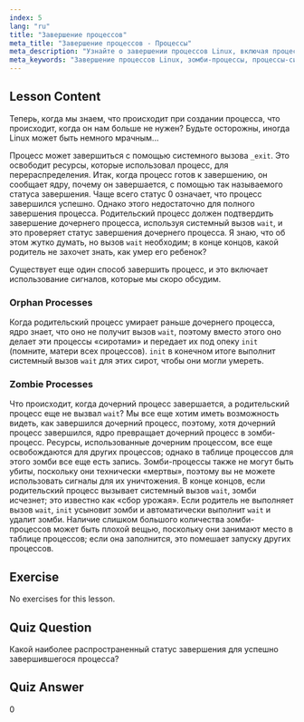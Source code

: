 ```yaml
---
index: 5
lang: "ru"
title: "Завершение процессов"
meta_title: "Завершение процессов - Процессы"
meta_description: "Узнайте о завершении процессов Linux, включая процессы-сироты и зомби. Изучите системные вызовы _exit и wait для эффективного управления процессами."
meta_keywords: "Завершение процессов Linux, зомби-процессы, процессы-сироты, системный вызов wait, _exit, учебник по Linux, Linux для начинающих"
---
```


## Lesson Content

Теперь, когда мы знаем, что происходит при создании процесса, что происходит, когда он нам больше не нужен? Будьте осторожны, иногда Linux может быть немного мрачным...

Процесс может завершиться с помощью системного вызова `_exit`. Это освободит ресурсы, которые использовал процесс, для перераспределения. Итак, когда процесс готов к завершению, он сообщает ядру, почему он завершается, с помощью так называемого статуса завершения. Чаще всего статус 0 означает, что процесс завершился успешно. Однако этого недостаточно для полного завершения процесса. Родительский процесс должен подтвердить завершение дочернего процесса, используя системный вызов `wait`, и это проверяет статус завершения дочернего процесса. Я знаю, что об этом жутко думать, но вызов `wait` необходим; в конце концов, какой родитель не захочет знать, как умер его ребенок?

Существует еще один способ завершить процесс, и это включает использование сигналов, которые мы скоро обсудим.

### Orphan Processes

Когда родительский процесс умирает раньше дочернего процесса, ядро знает, что оно не получит вызов `wait`, поэтому вместо этого оно делает эти процессы «сиротами» и передает их под опеку `init` (помните, матери всех процессов). `init` в конечном итоге выполнит системный вызов `wait` для этих сирот, чтобы они могли умереть.

### Zombie Processes

Что происходит, когда дочерний процесс завершается, а родительский процесс еще не вызвал `wait`? Мы все еще хотим иметь возможность видеть, как завершился дочерний процесс, поэтому, хотя дочерний процесс завершился, ядро превращает дочерний процесс в зомби-процесс. Ресурсы, использованные дочерним процессом, все еще освобождаются для других процессов; однако в таблице процессов для этого зомби все еще есть запись. Зомби-процессы также не могут быть убиты, поскольку они технически «мертвы», поэтому вы не можете использовать сигналы для их уничтожения. В конце концов, если родительский процесс вызывает системный вызов `wait`, зомби исчезнет; это известно как «сбор урожая». Если родитель не выполняет вызов `wait`, `init` усыновит зомби и автоматически выполнит `wait` и удалит зомби. Наличие слишком большого количества зомби-процессов может быть плохой вещью, поскольку они занимают место в таблице процессов; если она заполнится, это помешает запуску других процессов.

## Exercise

No exercises for this lesson.

## Quiz Question

Какой наиболее распространенный статус завершения для успешно завершившегося процесса?

## Quiz Answer

0
